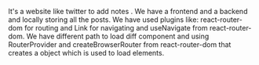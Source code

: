It's a website like twitter to add notes . We have a frontend and a backend and locally storing all the posts.
We have used plugins like: react-router-dom for routing and Link for navigating and useNavigate from react-router-dom. 
We have different path to load diff component and using RouterProvider and createBrowserRouter from react-router-dom that creates a object which is used to load elements.
